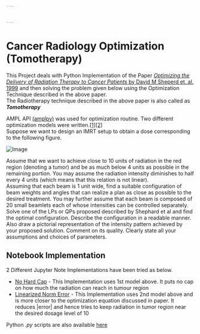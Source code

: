 ```yaml
---


---
```


<h1 id="cancer-radiology-optimization-tomotherapy">Cancer Radiology Optimization (Tomotherapy)</h1>
<p>This Project deals with Python Implementation of the Paper <a href="https://doi.org/10.1137/S0036144598342032"><em>Optimizing the Delivery of Radiation Therapy to Cancer Patients</em> by David M Sheperd et. al. 1999</a> and then solving the problem given below using the Optimization Technique described in the above paper.<br>
The Radiotherapy technique described in the above paper is also called as <em><strong>Tomotherapy</strong></em></p>
<p>AMPL API <a href="https://github.com/ampl/amplpy">(amplpy)</a> was used for optimization routine. Two different optimization models were written.<a href="https://github.com/dumbPy/radiology_optimization/blob/master/models/model.mod">[1]</a><a href="https://github.com/dumbPy/radiology_optimization/blob/master/models/model_linear_norm.mod">[2]</a><br>
Suppose we want to design an IMRT setup to obtain a dose corresponding to the following figure.</p>
<p><img src="https://lh3.googleusercontent.com/pVkc8Or2Tj2ninBZCKhSbRMXABF4YZkXpUdC7gaBrtRSJRX-T8m47gbCuDX-CXcxqMaa7P4yxqU" alt="Image"></p>
<p>Assume that we want to achieve close to 10 units of radiation in the red region (denoting a tumor) and be as much below 4 units as possible in the remaining portion. You may assume the radiation intensity diminishes to half every 4 units (which means that this relation is not linear).<br>
Assuming that each beam is 1 unit wide, find a suitable configuration of beam weights and angles that can realize a plan as close as possible to the desired treatment. You may further assume that each beam is composed of 20 small beamlets each of whose intensities can be controlled separately.<br>
Solve one of the LPs or QPs proposed described by Shephard et al and find the optimal configuration. Describe the configuration in a readable manner. Also draw a pictorial representation of the intensity pattern achieved by your proposed solution. Comment on its quality. Clearly state all your assumptions and choices of parameters.</p>
<h2 id="notebook-implementation">Notebook Implementation</h2>
<p>2 Different Jupyter Note Implementations have been tried as below.</p>
<ul>
<li><a href="https://github.com/dumbPy/radiology_optimization/blob/master/tomotherapy_no_hard_cap.ipynb">No Hard Cap</a> - This Implementation uses 1st model above. It puts no cap on how much the radiation can reach in tumour region</li>
<li><a href="https://github.com/dumbPy/radiology_optimization/blob/master/tomotherapy_with_linearized_norm_error.ipynb">Linearized Norm Error</a> - This Implementation uses 2nd model above and is more closer to the optimization equation discussed in paper. It reduces |error| and hence tries to keep radiation in tumor region near the desired dosage level of 10</li>
</ul>
<p>Python <em>.py</em> scripts are also available <a href="https://github.com/dumbPy/radiology_optimization/tree/master/python%20scripts">here</a></p>

